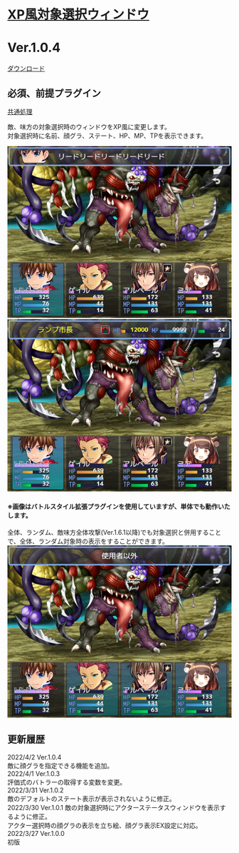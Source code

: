 # [XP風対象選択ウィンドウ](https://raw.githubusercontent.com/nuun888/MZ/master/NUUN_XPSelectWindow.js)
# Ver.1.0.4
[ダウンロード](https://raw.githubusercontent.com/nuun888/MZ/master/NUUN_XPSelectWindow.js)  

## 必須、前提プラグイン
[共通処理](https://github.com/nuun888/MZ/blob/master/README/Base.md)  

敵、味方の対象選択時のウィンドウをXP風に変更します。  
対象選択時に名前、顔グラ、ステート、HP、MP、TPを表示できます。  

![画像](img/XPSelectWindow1.png)  
![画像](img/XPSelectWindow2.png)  

#### ※画像はバトルスタイル拡張プラグインを使用していますが、単体でも動作いたします。  

全体、ランダム、敵味方全体攻撃(Ver.1.6.1以降)でも対象選択と併用することで、全体、ランダム対象時の表示をすることができます。
![画像](img/XPSelectWindow3.png)  

## 更新履歴
2022/4/2 Ver.1.0.4  
敵に顔グラを指定できる機能を追加。  
2022/4/1 Ver.1.0.3  
評価式のバトラーの取得する変数を変更。  
2022/3/31 Ver.1.0.2  
敵のデフォルトのステート表示が表示されないように修正。  
2022/3/30 Ver.1.0.1
敵の対象選択時にアクターステータスウィンドウを表示するように修正。  
アクター選択時の顔グラの表示を立ち絵、顔グラ表示EX設定に対応。  
2022/3/27 Ver.1.0.0  
初版  
